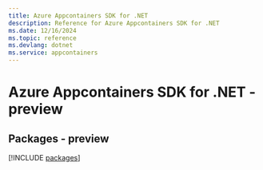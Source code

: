 ```yaml
---
title: Azure Appcontainers SDK for .NET
description: Reference for Azure Appcontainers SDK for .NET
ms.date: 12/16/2024
ms.topic: reference
ms.devlang: dotnet
ms.service: appcontainers
---
```

# Azure Appcontainers SDK for .NET - preview
## Packages - preview
[!INCLUDE [packages](appcontainers-index.md)]